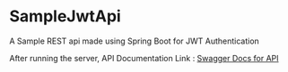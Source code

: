 # SampleJwtApi
A Sample REST api made using Spring Boot for JWT Authentication

After running the server, 
API Documentation Link : [Swagger Docs for API](http://localhost:8080/swagger-ui/#/)
